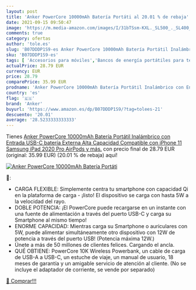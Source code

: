 ```yaml
---
layout: post
title: 'Anker PowerCore 10000mAh Batería Portáti al 20.01 % de rebaja'
date: 2021-09-15 09:50:47
image: 'https://m.media-amazon.com/images/I/31bTSsm-KXL._SL500_._SL400_.jpg'
comments: true
category: ofertas
author: 'tole.es'
slug: 'B07DDDP1S9-es Anker PowerCore 10000mAh Batería Portátil Inalámbrico con...'
sku: 'B07DDDP1S9-es'
tags: [ 'Accesorios para móviles','Bancos de energía portátiles para teléfonos móviles','Cargadores para móviles','Comunicación móvil y accesorios','Electrónica','anker','ipad','iphone', ]
actualPrice: 28.79 EUR
currency: EUR
price: 28.79
comparePrice: 35.99 EUR
prodname: 'Anker PowerCore 10000mAh Batería Portátil Inalámbrico con Entrada USB-C  batería Externa  Alta Capacidad  Compatible con iPhone 11  Samsung  iPad 2020 Pro  AirPods y más.'
country: 'es'
flag: '🇪🇸'
brand: 'Anker'
buyurl: 'https://www.amazon.es/dp/B07DDDP1S9/?tag=tolees-21'
descuento: '20.01'
average: '28.5233333333333'
---
```


Tienes [Anker PowerCore 10000mAh Batería Portátil Inalámbrico con Entrada USB-C  batería Externa  Alta Capacidad  Compatible con iPhone 11  Samsung  iPad 2020 Pro  AirPods y más.](https://www.amazon.es/dp/B07DDDP1S9/?tag=tolees-21) con precio final de  28.79 EUR (original: 35.99 EUR) (20.01 %  de rebaja) aqui!

[![Anker PowerCore 10000mAh Batería Portáti](https://m.media-amazon.com/images/I/31bTSsm-KXL._SL500_._SL400_.jpg)](https://www.amazon.es/dp/B07DDDP1S9/?tag=tolees-21)

🔎:

- CARGA FLEXIBLE: Simplemente centra tu smartphone con capacidad Qi en la plataforma de carga - ¡listo! El dispositivo se carga con hasta 5W a la velocidad del rayo. 
- DOBLE POTENCIA: ¡El PowerCore puede recargarse en un instante con una fuente de alimentación a través del puerto USB-C y carga su Smartphone al mismo tiempo! 
- ENORME CAPACIDAD: Mientras carga su Smartphone o auriculares con 5W, puede alimentar simultáneamente otro dispositivo con 12W de potencia a través del puerto USB! (Potencia máxima 12W.)
- Únete a más de 50 millones de clientes felices. Cargando el ancla. 
- QUÉ OBTIENE: PowerCore 10K Wireless Powerbank, un cable de carga de USB-A a USB-C, un estuche de viaje, un manual de usuario, 18 meses de garantía y un amigable servicio de atención al cliente. (No se incluye el adaptador de corriente, se vende por separado)

[🛒 Comprar!!!](https://www.amazon.es/dp/B07DDDP1S9/?tag=tolees-21)
